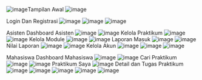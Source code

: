 ![image](https://github.com/user-attachments/assets/c7f71ac7-1305-4b47-9c28-dd8c030c53c9)Tampilan Awal
![image](https://github.com/user-attachments/assets/39230975-9acc-40ca-b19d-fb514dfefec1)

Login Dan Registrasi
![image](https://github.com/user-attachments/assets/bcb30886-f815-4dcb-8f5b-da7f184ea857)
![image](https://github.com/user-attachments/assets/e482f4c8-890f-4b99-ad3e-e8e65ccb09dc)
![image](https://github.com/user-attachments/assets/b39ea7b2-aa20-4ed5-9bee-0e9c70a3043d)

Asisten
Dashboard Asisten
![image](https://github.com/user-attachments/assets/0c67a808-58d9-493d-8634-191af053f78c)
![image](https://github.com/user-attachments/assets/ff032a29-ab56-4e1d-b0dc-00b1598fcbb8)
Kelola Praktikum
![image](https://github.com/user-attachments/assets/c1ebe214-b9b3-48b1-8364-7ffe07542c3a)
![image](https://github.com/user-attachments/assets/222bca34-1b72-496d-a6f2-385f4e58db1e)
Kelola Module
![image](https://github.com/user-attachments/assets/4987ef44-9157-455c-93cd-c05adc8704f0)
![image](https://github.com/user-attachments/assets/901aec20-38ab-47a4-bab5-35eb15fb62c7)
Laporan Masuk
![image](https://github.com/user-attachments/assets/83c4273a-1ce6-4527-a430-b31d3dcee0ac)
![image](https://github.com/user-attachments/assets/f11413e1-eab9-4f32-a187-a79ba3f03f8f)
Nilai Laporan
![image](https://github.com/user-attachments/assets/b09d7845-9210-4dc0-a68a-ee33b2fd97de)
![image](https://github.com/user-attachments/assets/9f43d399-8e65-447b-bdc0-a4594db9db98)
Kelola Akun 
![image](https://github.com/user-attachments/assets/f6937f66-601c-4a43-b024-30a0fe9c128f)
![image](https://github.com/user-attachments/assets/0273b137-4a2d-43dc-8f0a-b5e2ab72809a)
![image](https://github.com/user-attachments/assets/2fde60e9-1bba-42b0-a28d-1aeedf24e965)

Mahasiswa
Dashboard Mahasiswa
![image](https://github.com/user-attachments/assets/90b6ea7a-d29a-47b0-92bc-4837ca420351)
![image](https://github.com/user-attachments/assets/2306e81b-a2ea-48f3-a481-571e63e67b6e)
Cari Praktikum
![image](https://github.com/user-attachments/assets/f162d765-aed0-4c19-b98a-a3eb32e3aed1)
![image](https://github.com/user-attachments/assets/33177f49-7b12-4a65-9066-b7db24a2af8d)
Praktikum Saya
![image](https://github.com/user-attachments/assets/f41e1019-c3c8-4d3e-9909-bb9a1e2ab0ed)
Detail dan Tugas Praktikum
![image](https://github.com/user-attachments/assets/0a5fc546-baff-46d2-97be-6ebd6f57cc42)
![image](https://github.com/user-attachments/assets/66fcb80a-0764-4c90-a962-b604261b8a00)
![image](https://github.com/user-attachments/assets/87501f32-ea8d-45dc-8ef4-61ac12376709)
![image](https://github.com/user-attachments/assets/53e50f88-ba5a-4789-90a1-a813c9c25702)
![image](https://github.com/user-attachments/assets/400e4235-6812-49cf-a03a-1c3b36c8a27f)



